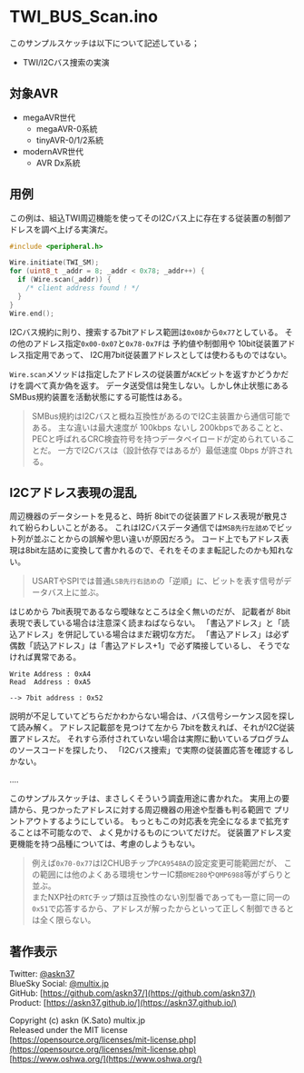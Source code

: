 # TWI_BUS_Scan.ino

このサンプルスケッチは以下について記述している；

- TWI/I2Cバス捜索の実演

## 対象AVR

- megaAVR世代
  - megaAVR-0系統
  - tinyAVR-0/1/2系統
- modernAVR世代
  - AVR Dx系統

## 用例

この例は、組込TWI周辺機能を使ってそのI2Cバス上に存在する従装置の制御アドレスを調べ上げる実演だ。

```c
#include <peripheral.h>

Wire.initiate(TWI_SM);
for (uint8_t _addr = 8; _addr < 0x78; _addr++) {
  if (Wire.scan(_addr)) {
    /* client address found ! */
  }
}
Wire.end();
```

I2Cバス規約に則り、捜索する7bitアドレス範囲は`0x08`から`0x77`としている。
その他のアドレス指定`0x00-0x07`と`0x78-0x7F`は
予約値や制御用や 10bit従装置アドレス指定用であって、
I2C用7bit従装置アドレスとしては使わるものではない。

`Wire.scan`メソッドは指定したアドレスの従装置が`ACK`ビットを返すかどうかだけを調べて真か偽を返す。
データ送受信は発生しない。しかし休止状態にあるSMBus規約装置を活動状態にする可能性はある。

> SMBus規約はI2Cバスと概ね互換性があるのでI2C主装置から通信可能である。
主な違いは最大速度が 100kbps ないし 200kbpsであることと、
PECと呼ばれるCRC検査符号を持つデータペイロードが定められていることだ。
一方でI2Cバスは（設計依存ではあるが）最低速度 0bps が許される。

## I2Cアドレス表現の混乱

周辺機器のデータシートを見ると、時折 8bitでの従装置アドレス表現が散見されて紛らわしいことがある。
これはI2Cバスデータ通信では`MSB先行左詰め`でビット列が並ぶことからの誤解や思い違いが原因だろう。
コード上でもアドレス表現は8bit左詰めに変換して書かれるので、それをそのまま転記したのかも知れない。

> USARTやSPIでは普通`LSB先行右詰め`の「逆順」に、ビットを表す信号がデータバス上に並ぶ。

はじめから 7bit表現であるなら曖昧なところは全く無いのだが、
記載者が 8bit表現で表している場合は注意深く読まねばならない。
「書込アドレス」と「読込アドレス」を併記している場合はまだ親切な方だ。
「書込アドレス」は必ず偶数「読込アドレス」は「書込アドレス+1」で必ず隣接しているし、
そうでなければ異常である。

```plain
Write Address : 0xA4
Read  Address : 0xA5

--> 7bit address : 0x52
```

説明が不足していてどちらだかわからない場合は、バス信号シーケンス図を探して読み解く。
アドレス記載部を見つけて左から 7bitを数えれば、それがI2C従装置アドレスだ。
それすら添付されていない場合は実際に動いているプログラムのソースコードを探したり、
「I2Cバス捜索」で実際の従装置応答を確認するしかない。

....

このサンプルスケッチは、まさしくそういう調査用途に書かれた。
実用上の要請から、見つかったアドレスに対する周辺機器の用途や型番も判る範囲で
プリントアウトするようにしている。
もっともこの対応表を完全になるまで拡充することは不可能なので、
よく見かけるものについてだけだ。
従装置アドレス変更機能を持つ品種については、考慮のしようもない。

> 例えば`0x70-0x77`はI2CHUBチップ`PCA9548A`の設定変更可能範囲だが、
この範囲には他のよくある環境センサーIC類`BME280`や`QMP6988`等がずらりと並ぶ。\
> またNXP社の`RTC`チップ類は互換性のない別型番であっても一意に同一の
`0x51`で応答するから、アドレスが解ったからといって正しく制御できるとは全く限らない。

## 著作表示

Twitter: [@askn37](https://twitter.com/askn37) \
BlueSky Social: [@multix.jp](https://bsky.app/profile/multix.jp) \
GitHub: [https://github.com/askn37/](https://github.com/askn37/) \
Product: [https://askn37.github.io/](https://askn37.github.io/)

Copyright (c) askn (K.Sato) multix.jp \
Released under the MIT license \
[https://opensource.org/licenses/mit-license.php](https://opensource.org/licenses/mit-license.php) \
[https://www.oshwa.org/](https://www.oshwa.org/)

